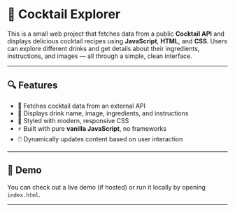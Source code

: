 # 🍹 Cocktail Explorer

This is a small web project that fetches data from a public **Cocktail API** and displays delicious cocktail recipes using **JavaScript**, **HTML**, and **CSS**. Users can explore different drinks and get details about their ingredients, instructions, and images — all through a simple, clean interface.

---

## 🔍 Features

- 🔄 Fetches cocktail data from an external API
- 🥂 Displays drink name, image, ingredients, and instructions
- 🎨 Styled with modern, responsive CSS
- ⚡ Built with pure **vanilla JavaScript**, no frameworks
- 🖱️ Dynamically updates content based on user interaction

---

## 📸 Demo

You can check out a live demo (if hosted) or run it locally by opening `index.html`.

---
